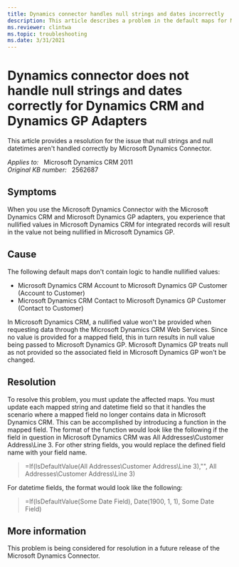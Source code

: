 ```yaml
---
title: Dynamics connector handles null strings and dates incorrectly
description: This article describes a problem in the default maps for Microsoft Dynamics CRM, Microsoft Dynamics GP, and the Microsoft Dynamics Connector with regards to null strings and null datetimes.
ms.reviewer: clintwa
ms.topic: troubleshooting
ms.date: 3/31/2021
---
```

# Dynamics connector does not handle null strings and dates correctly for Dynamics CRM and Dynamics GP Adapters

This article provides a resolution for the issue that null strings and null datetimes aren't handled correctly by Microsoft Dynamics Connector.

_Applies to:_ &nbsp; Microsoft Dynamics CRM 2011  
_Original KB number:_ &nbsp; 2562687

## Symptoms

When you use the Microsoft Dynamics Connector with the Microsoft Dynamics CRM and Microsoft Dynamics GP adapters, you experience that nullified values in Microsoft Dynamics CRM for integrated records will result in the value not being nullified in Microsoft Dynamics GP.

## Cause

The following default maps don't contain logic to handle nullified values:

- Microsoft Dynamics CRM Account to Microsoft Dynamics GP Customer (Account to Customer)
- Microsoft Dynamics CRM Contact to Microsoft Dynamics GP Customer (Contact to Customer)

In Microsoft Dynamics CRM, a nullified value won't be provided when requesting data through the Microsoft Dynamics CRM Web Services. Since no value is provided for a mapped field, this in turn results in null value being passed to Microsoft Dynamics GP. Microsoft Dynamics GP treats null as not provided so the associated field in Microsoft Dynamics GP won't be changed.

## Resolution

To resolve this problem, you must update the affected maps. You must update each mapped string and datetime field so that it handles the scenario where a mapped field no longer contains data in Microsoft Dynamics CRM. This can be accomplished by introducing a function in the mapped field. The format of the function would look like the following if the field in question in Microsoft Dynamics CRM was All Addresses\Customer Address\Line 3. For other string fields, you would replace the defined field name with your field name.

> =If(IsDefaultValue(All Addresses\Customer Address\Line 3),"", All Addresses\Customer Address\Line 3)

For datetime fields, the format would look like the following:

> =If(IsDefaultValue(Some Date Field), Date(1900, 1, 1), Some Date Field)

## More information

This problem is being considered for resolution in a future release of the Microsoft Dynamics Connector.
